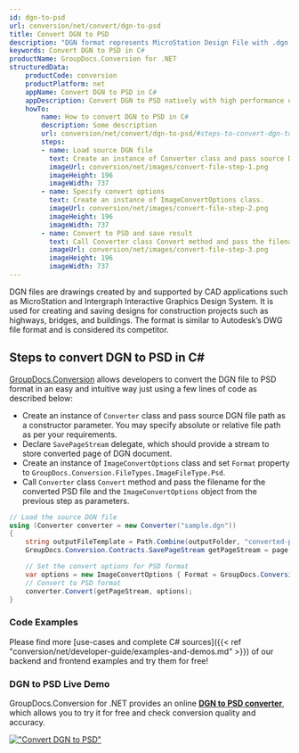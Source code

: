 ```yaml
---
id: dgn-to-psd
url: conversion/net/convert/dgn-to-psd
title: Convert DGN to PSD
description: "DGN format represents MicroStation Design File with .dgn extension. Learn how to convert DGN to PSD file programmatically in C# language using GroupDocs.Conversion for .NET library."
keywords: Convert DGN to PSD in C#
productName: GroupDocs.Conversion for .NET
structuredData:
    productCode: conversion
    productPlatform: net
    appName: Convert DGN to PSD in C#
    appDescription: Convert DGN to PSD natively with high performance using C# language and server side GroupDocs.Conversion for .NET APIs, without the use of any software like Microsoft or Open Office.
    howTo:
        name: How to convert DGN to PSD in C# 
        description: Some description
        url: conversion/net/convert/dgn-to-psd/#steps-to-convert-dgn-to-psd-in-c
        steps:
        - name: Load source DGN file 
          text: Create an instance of Converter class and pass source DGN file path as a constructor parameter. You may specify absolute or relative file path as per your requirements. 
          imageUrl: conversion/net/images/convert-file-step-1.png
          imageHeight: 196
          imageWidth: 737
        - name: Specify convert options 
          text: Create an instance of ImageConvertOptions class.
          imageUrl: conversion/net/images/convert-file-step-2.png
          imageHeight: 196
          imageWidth: 737
        - name: Convert to PSD and save result 
          text: Call Converter class Convert method and pass the filename for the converted HTML file and the ImageConvertOptions object from the previous step as parameters.
          imageUrl: conversion/net/images/convert-file-step-3.png
          imageHeight: 196
          imageWidth: 737
---
```


DGN files are drawings created by and supported by CAD applications such as MicroStation and Intergraph Interactive Graphics Design System. It is used for creating and saving designs for construction projects such as highways, bridges, and buildings. The format is similar to Autodesk’s DWG file format and is considered its competitor.

## Steps to convert DGN to PSD in C#

[GroupDocs.Conversion](https://products.groupdocs.com/conversion/net) allows developers to convert the DGN file to PSD format in an easy and intuitive way just using a few lines of code as described below:

* Create an instance of `Converter` class and pass source DGN file path as a constructor parameter. You may specify absolute or relative file path as per your requirements. 
* Declare `SavePageStream` delegate, which should provide a stream to store converted page of DGN document.
* Create an instance of `ImageConvertOptions` class and set `Format` property to `GroupDocs.Conversion.FileTypes.ImageFileType.Psd`.
* Call `Converter` class `Convert` method and pass the filename for the converted PSD file and the `ImageConvertOptions` object from the previous step as parameters.

```csharp
// Load the source DGN file
using (Converter converter = new Converter("sample.dgn"))
{
    string outputFileTemplate = Path.Combine(outputFolder, "converted-page-{0}.psd");
    GroupDocs.Conversion.Contracts.SavePageStream getPageStream = page => new FileStream(string.Format(outputFileTemplate, page), FileMode.Create);

    // Set the convert options for PSD format
    var options = new ImageConvertOptions { Format = GroupDocs.Conversion.FileTypes.ImageFileType.Psd };   
    // Convert to PSD format
    converter.Convert(getPageStream, options);
}
```

### Code Examples

Please find more [use-cases and complete C# sources]({{< ref "conversion/net/developer-guide/examples-and-demos.md" >}}) of our backend and frontend examples and try them for free!

### DGN to PSD Live Demo

GroupDocs.Conversion for .NET provides an online [**DGN to PSD converter**](https://products.groupdocs.app/conversion/dgn-to-psd), which allows you to try it for free and check conversion quality and accuracy.

[!["Convert DGN to PSD"](conversion/net/images/convert-to-psd/convert-dgn-to-psd.png)](https://products.groupdocs.app/conversion/dgn-to-psd)
